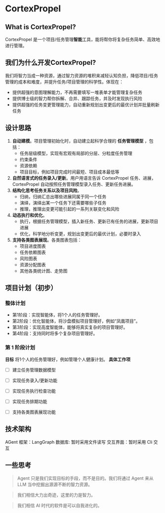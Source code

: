 # CortexPropel

## What is CortexPropel?
CortexPropel 是一个项目/任务管理**智能**工具，能将帮你将复杂任务简单、高效地进行管理。

## 我们为什么开发CortexPropel?
  我们将智力当成一种资源，通过智力资源的堆积来减轻认知负担，降低项目/任务管理的成本和难度，并提升任务/项目管理的科学性。体现在：
  - 提供超强的意图理解能力，不再需要填写一堆表单才能管理复杂任务
  - 提供博士级的智力帮你拆解、合并、跟踪任务，并及时发现执行风险
  - 提供超强的任务变更管理能力，自动重新规划出变更后的最优计划并批量刷新任务

## 设计思路
1. **自动建模**。项目管理初始化时，自动建立起科学合理的 **任务管理模型** ，包括：
    - 任务层级模型，实现有宏观有局部的分层、分粒度任务管理
    - 约束条件
    - 资源依赖
    - 项目目标，例如项目完成时间最短、项目成本最低等
2. **自然语言式的任务录入/更新**。用户用语言告诉 CortexPropel 任务、进展，CortexPropel 自动按照任务管理模型录入任务、更新任务进展。
3. **结构化思考任务关系以及项目风险**。
   - 归纳，归纳汇总出哪些进展同属于同一个任务
   - 演绎，演绎出某一个任务下还需要哪些子任务
   - 推理，推理出变更可能引起的一系列关联变化和风险
4. **动态执行和优化**。
   - 执行，根据任务管理模型，插入新任务、更新已有任务的进展，更新项目进展
   - 优化，科学地分析变更，规划出变更后的最优计划，必要时录入
5. **支持各类图表展现**。各类图表包括：
   - 项目进度图表
   - 任务依赖图表
   - 风险图表
   - 资源分配图表
   - 其他各类统计图、走势图

## 项目计划（初步）

### 整体计划
- 第1阶段：实现智能体，将1个人的任务管理好。
- 第2阶段：优化智能体，将沙盘模拟项目管理好，例如“凤凰项目”。
- 第3阶段：实现高度智能体，能够将真实复杂的项目管理好。
- 第4阶段：支持同时将多个复杂项目管理好。

### 第 1 阶段计划

**目标** 将1个人的任务管理好，例如管理个人健康计划。
**具体工作项**
- [ ] 建立任务管理数据模型
- [ ] 实现任务录入/更新功能
- [ ] 实现任务执行检查功能
- [ ] 实现任务排期功能
- [ ] 支持各类图表展现功能



## 技术架构

AGent 框架：LangGraph
数据库: 暂时采用文件读写
交互界面：暂时采用 Cli 交互


## 一些思考
> Agent 只是我们实现目标的手段，而不是目的。我们将通过 Agent 来从 LLM 当中挖掘出源源不断的智力资源。

> 我们相信大力出奇迹，这里的力是智力。

> 我们相信 AI 时代的软件是可以自我进化的。